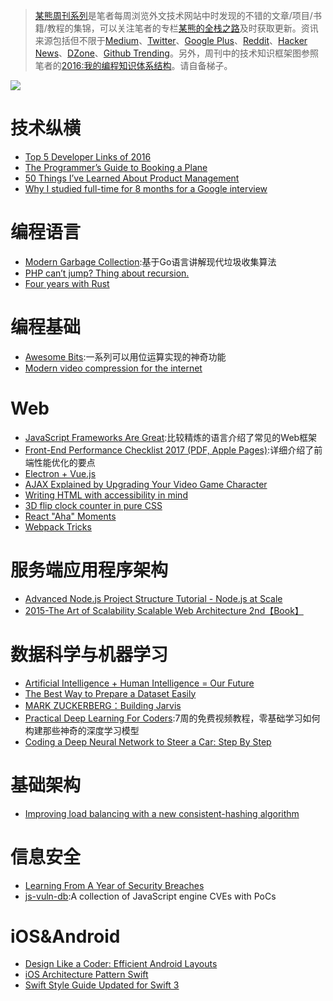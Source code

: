 > [某熊周刊系列](https://github.com/wxyyxc1992/Coder-Knowledge-Graph/tree/master/Weekly)是笔者每周浏览外文技术网站中时发现的不错的文章/项目/书籍/教程的集锦，可以关注笔者的专栏[某熊的全栈之路](https://zhuanlan.zhihu.com/wxyyxc1992)及时获取更新。资讯来源包括但不限于[Medium](https://medium.com/)、[Twitter](https://twitter.com/)、[Google Plus](https://plus.google.com/)、[Reddit](https://www.reddit.com/)、[Hacker News](https://news.ycombinator.com/)、[DZone](https://dzone.com/)、[Github Trending](https://github.com/trending)。另外，周刊中的技术知识框架图参照笔者的[2016:我的编程知识体系结构](https://zhuanlan.zhihu.com/p/24476917?refer=wxyyxc1992)。请自备梯子。

![](https://coding.net/u/hoteam/p/Cache/git/raw/master/2016/12/3/1-rkMf9fzCr1uj-IFlUM709Q.jpeg)

# 技术纵横
- [Top 5 Developer Links of 2016](https://blog.devmastery.com/top-5-links-of-2016-for-developers-280b12575f47#.bqy6cmw1p)
- [The Programmer’s Guide to Booking a Plane](https://hackernoon.com/the-programmers-guide-to-booking-a-plane-11e37d610045#.ii8va4wdq)
- [50 Things I’ve Learned About Product Management](https://hackernoon.com/50-things-ive-learned-about-product-management-300cc67ca6ee#.5m6xadkqp)
- [Why I studied full-time for 8 months for a Google interview](https://medium.freecodecamp.com/why-i-studied-full-time-for-8-months-for-a-google-interview-cc662ce9bb13#.doksk6783)

# 编程语言

- [Modern Garbage Collection](https://medium.com/@octskyward/modern-garbage-collection-911ef4f8bd8e#.e8fq0wq0r):基于Go语言讲解现代垃圾收集算法
- [PHP can’t jump? Thing about recursion.](http://brylkowski.com/php-cant-jump-thing-about-recursion/)
- [Four years with Rust](http://words.steveklabnik.com/four-years-with-rust)

# 编程基础

- [Awesome Bits](https://github.com/keonkim/awesome-bits?utm_source=mybridge&utm_medium=web&utm_campaign=read_more):一系列可以用位运算实现的神奇功能
- [Modern video compression for the internet](https://github.com/xiph/daala?utm_source=mybridge&utm_medium=web&utm_campaign=read_more)

# Web

- [JavaScript Frameworks Are Great](https://medium.com/@mattburgess/javascript-frameworks-are-great-2df4a3f0b24d#.r0929pjws):比较精炼的语言介绍了常见的Web框架
- [Front-End Performance Checklist 2017 (PDF, Apple Pages)](https://www.smashingmagazine.com/2016/12/front-end-performance-checklist-2017-pdf-pages/):详细介绍了前端性能优化的要点
- [Electron + Vue.js](https://medium.com/@kswanie21/electron-vue-js-f6c40abeb625#.xfhnxxny1)
- [AJAX Explained by Upgrading Your Video Game Character](https://medium.freecodecamp.com/ajax-explained-by-upgrading-your-video-game-character-17d26305163c#.v8aaupyi3)
- [Writing HTML with accessibility in mind](https://medium.com/@matuzo/writing-html-with-accessibility-in-mind-a62026493412#.z87sefzdw)
- [3D flip clock counter in pure CSS](http://codepen.io/unframework/pen/LbaLvG/)
- [React "Aha" Moments](https://tylermcginnis.com/react-aha-moments/)
- [Webpack Tricks](https://github.com/rstacruz/webpack-tricks)

# 服务端应用程序架构

- [Advanced Node.js Project Structure Tutorial - Node.js at Scale](https://blog.risingstack.com/node-js-project-structure-tutorial-node-js-at-scale/)
- [2015-The Art of Scalability Scalable Web Architecture 2nd【Book】](https://drive.wps.cn/view/l/b20c3798dd50419a92ec08769e56e06a)

# 数据科学与机器学习

- [Artificial Intelligence + Human Intelligence = Our Future](https://hackernoon.com/artificial-intelligence-human-intelligence-our-future-e1d8cbda8543#.ivhji0lo4)
- [The Best Way to Prepare a Dataset Easily](https://www.youtube.com/watch?v=0xVqLJe9_CY)
- [MARK ZUCKERBERG：Building Jarvis](https://www.facebook.com/notes/mark-zuckerberg/building-jarvis/10154361492931634?utm_source=mybridge&utm_medium=web&utm_campaign=read_more)
- [Practical Deep Learning For Coders](http://course.fast.ai/?utm_source=mybridge&utm_medium=web&utm_campaign=read_more):7周的免费视频教程，零基础学习如何构建那些神奇的深度学习模型
- [Coding a Deep Neural Network to Steer a Car: Step By Step](https://medium.com/udacity/coding-a-deep-neural-network-to-steer-a-car-step-by-step-c075a12108e2#.awmvbdckj)

# 基础架构

- [Improving load balancing with a new consistent-hashing algorithm](https://medium.com/vimeo-engineering-blog/improving-load-balancing-with-a-new-consistent-hashing-algorithm-9f1bd75709ed#.va6mpmth6)

# 信息安全

- [Learning From A Year of Security Breaches](https://medium.com/starting-up-security/learning-from-a-year-of-security-breaches-ed036ea05d9b#.q15lihq8s)
- [js-vuln-db](https://github.com/tunz/js-vuln-db):A collection of JavaScript engine CVEs with PoCs 


# iOS&Android

- [Design Like a Coder: Efficient Android Layouts](https://realm.io/news/gotocph-daniel-lew-efficient-android-layouts/)
- [iOS Architecture Pattern Swift](https://medium.com/@alejandrouribesnchez/ios-architecture-pattern-swift-52508d5411b#.cnmhvp4gw)
- [Swift Style Guide Updated for Swift 3](https://www.raywenderlich.com/148830/swift-style-guide-updated-for-swift-3?utm_source=mybridge&utm_medium=web&utm_campaign=read_more)

